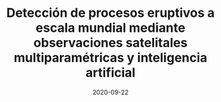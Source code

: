 ---
type: invited seminar
authors: ['Sébastien Valade']
title: "Detección de procesos eruptivos a escala mundial mediante observaciones satelitales multiparamétricas y inteligencia artificial"
event: Institute Seminar
event_url: False
location: Universidad Nacional Autónoma de México (Institute of Geophysics)
address:
  city: Mexico City
  country: Mexico
date: 2020-09-22
all_day: False
---
